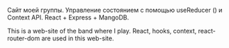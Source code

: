 Сайт моей группы.
Управление состоянием с помощью useReducer () и Context API.
React + Express + MangoDB.

This is a web-site of the band where I play.
React, hooks, context, react-router-dom are used in this web-site.